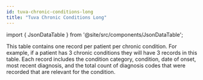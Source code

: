 ```yaml
---
id: tuva-chronic-conditions-long
title: "Tuva Chronic Conditions Long"
---
```


import { JsonDataTable } from '@site/src/components/JsonDataTable';

This table contains one record per patient per chronic condition.  For example, if a patient has 3 chronic conditions they will have 3 records in this table.  Each record includes the condition category, condition, date of onset, most recent diagnosis, and the total count of diagnosis codes that were recorded that are relevant for the condition.

<JsonDataTable  jsonPath="nodes.model\.tuva_chronic_conditions\.tuva_chronic_conditions__tuva_chronic_conditions_long.columns" />
